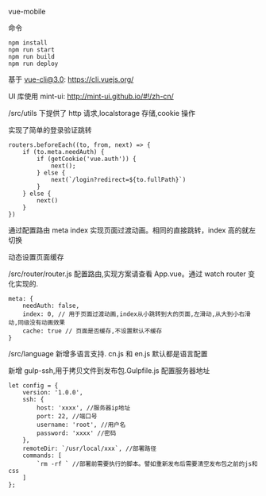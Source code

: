 vue-mobile

命令

    npm install
    npm run start
    npm run build
    npm run deploy

基于 vue-cli@3.0: https://cli.vuejs.org/

UI 库使用 mint-ui: http://mint-ui.github.io/#!/zh-cn/

/src/utils 下提供了 http 请求,localstorage 存储,cookie 操作

实现了简单的登录验证跳转

    routers.beforeEach((to, from, next) => {
        if (to.meta.needAuth) {
            if (getCookie('vue.auth')) {
                next();
            } else {
                next(`/login?redirect=${to.fullPath}`)
            }
        } else {
            next()
        }
    })

通过配置路由 meta index 实现页面过渡动画。相同的直接跳转，index 高的就左切换

动态设置页面缓存

/src/router/router.js 配置路由,实现方案请查看 App.vue。通过 watch router 变化实现的.

    meta: {
        needAuth: false,
        index: 0, // 用于页面过渡动画,index从小跳转到大的页面,左滑动,从大到小右滑动,同级没有动画效果
        cache: true // 页面是否缓存,不设置默认不缓存
    }

/src/language 新增多语言支持. cn.js 和 en.js 默认都是语言配置

新增 gulp-ssh,用于拷贝文件到发布包.Gulpfile.js 配置服务器地址

    let config = {
        version: '1.0.0',
        ssh: {
            host: 'xxxx', //服务器ip地址
            port: 22, //端口号
            username: 'root', //用户名
            password: 'xxxx' //密码
        },
        remoteDir: `/usr/local/xxx`, //部署路径
        commands: [
            `rm -rf ` //部署前需要执行的脚本。譬如重新发布后需要清空发布包之前的js和css
        ]
    };
